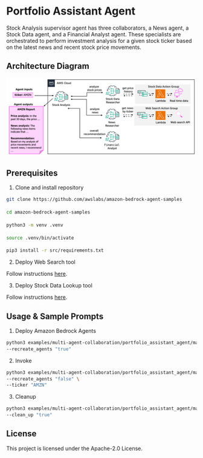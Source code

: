# Portfolio Assistant Agent

Stock Analysis supervisor agent has three collaborators, a News agent, a Stock Data agent, and a Financial Analyst agent. These specialists are orchestrated to perform investment analysis for a given stock ticker based on the latest news and recent stock price movements.

## Architecture Diagram

![architecture](/examples/multi-agent-collaboration/portfolio_assistant_agent/architecture.png)

## Prerequisites

1. Clone and install repository

```bash
git clone https://github.com/awslabs/amazon-bedrock-agent-samples

cd amazon-bedrock-agent-samples

python3 -m venv .venv

source .venv/bin/activate

pip3 install -r src/requirements.txt
```

2. Deploy Web Search tool

Follow instructions [here](/src/shared/web_search/).

3. Deploy Stock Data Lookup tool

Follow instructions [here](/src/shared/stock_data/).


## Usage & Sample Prompts

1. Deploy Amazon Bedrock Agents

```bash
python3 examples/multi-agent-collaboration/portfolio_assistant_agent/main.py \
--recreate_agents "true"
```

2. Invoke

```bash
python3 examples/multi-agent-collaboration/portfolio_assistant_agent/main.py \
--recreate_agents "false" \
--ticker "AMZN"
```

3. Cleanup

```bash
python3 examples/multi-agent-collaboration/portfolio_assistant_agent/main.py \
--clean_up "true"
```


## License

This project is licensed under the Apache-2.0 License.